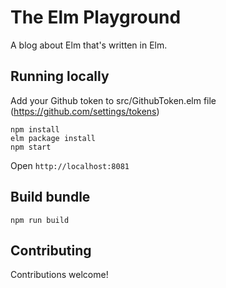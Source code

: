 # The Elm Playground

A blog about Elm that's written in Elm.

## Running locally

Add your Github token to src/GithubToken.elm file (https://github.com/settings/tokens)

```
npm install
elm package install
npm start
```

Open `http://localhost:8081`

## Build bundle

```
npm run build
```

## Contributing

Contributions welcome!
